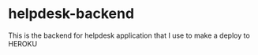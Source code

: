 # helpdesk-backend
This is the backend for helpdesk application that I use to make a deploy to HEROKU
